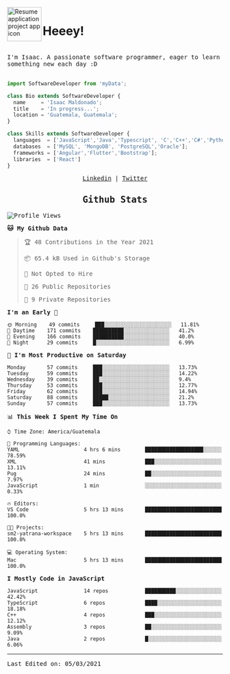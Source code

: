 <img align="left" width="80" height="80" src="https://raw.githubusercontent.com/sidbelbase/sidbelbase/master/wave.gif" alt="Resume application project app icon">

# Heeey!
 
</br>
 
<samp>
I'm Isaac. A passionate software programmer, eager to learn something new each day :D
</samp>
</br></br>



```js
import SoftwareDeveloper from 'myData';

class Bio extends SoftwareDeveloper {
  name     = 'Isaac Maldonado';
  title    = 'In progress...';
  location = 'Guatemala, Guatemala';
}

class Skills extends SoftwareDeveloper {
  languages  = ['JavaScript','Java','Typescript', 'C','C++','C#','Python','Assembly','Dart','Go'];
  databases  = ['MySQL', 'MongoDB', 'PostgreSQL','Oracle'];
  frameworks = ['Angular','Flutter','Bootstrap'];
  libraries  = ['React']
}
```

</p>
<samp>
<p align="center">
<a href="www.linkedin.com/in/isaac-maldonado-4745b2194">Linkedin</a> | <a href="https://twitter.com/Anaklusmos99">Twitter</a>
</p>

<h2 align="center"><samp>Github Stats</samp></h2>

<!--START_SECTION:waka-->
![Profile Views](http://img.shields.io/badge/Profile%20Views-7-blue)

**🐱 My Github Data** 

> 🏆 48 Contributions in the Year 2021
 > 
> 📦 65.4 kB Used in Github's Storage 
 > 
> 🚫 Not Opted to Hire
 > 
> 📜 26 Public Repositories 
 > 
> 🔑 9 Private Repositories  
 > 
**I'm an Early 🐤** 

```text
🌞 Morning    49 commits     ███░░░░░░░░░░░░░░░░░░░░░░   11.81% 
🌆 Daytime    171 commits    ██████████░░░░░░░░░░░░░░░   41.2% 
🌃 Evening    166 commits    ██████████░░░░░░░░░░░░░░░   40.0% 
🌙 Night      29 commits     █░░░░░░░░░░░░░░░░░░░░░░░░   6.99%

```
📅 **I'm Most Productive on Saturday** 

```text
Monday       57 commits     ███░░░░░░░░░░░░░░░░░░░░░░   13.73% 
Tuesday      59 commits     ███░░░░░░░░░░░░░░░░░░░░░░   14.22% 
Wednesday    39 commits     ██░░░░░░░░░░░░░░░░░░░░░░░   9.4% 
Thursday     53 commits     ███░░░░░░░░░░░░░░░░░░░░░░   12.77% 
Friday       62 commits     ███░░░░░░░░░░░░░░░░░░░░░░   14.94% 
Saturday     88 commits     █████░░░░░░░░░░░░░░░░░░░░   21.2% 
Sunday       57 commits     ███░░░░░░░░░░░░░░░░░░░░░░   13.73%

```


📊 **This Week I Spent My Time On** 

```text
⌚︎ Time Zone: America/Guatemala

💬 Programming Languages: 
YAML                     4 hrs 6 mins        ███████████████████░░░░░░   78.59% 
XML                      41 mins             ███░░░░░░░░░░░░░░░░░░░░░░   13.11% 
Pug                      24 mins             ██░░░░░░░░░░░░░░░░░░░░░░░   7.97% 
JavaScript               1 min               ░░░░░░░░░░░░░░░░░░░░░░░░░   0.33%

🔥 Editors: 
VS Code                  5 hrs 13 mins       █████████████████████████   100.0%

🐱‍💻 Projects: 
sm2-yatrana-workspace    5 hrs 13 mins       █████████████████████████   100.0%

💻 Operating System: 
Mac                      5 hrs 13 mins       █████████████████████████   100.0%

```

**I Mostly Code in JavaScript** 

```text
JavaScript               14 repos            ██████████░░░░░░░░░░░░░░░   42.42% 
TypeScript               6 repos             ████░░░░░░░░░░░░░░░░░░░░░   18.18% 
C++                      4 repos             ███░░░░░░░░░░░░░░░░░░░░░░   12.12% 
Assembly                 3 repos             ██░░░░░░░░░░░░░░░░░░░░░░░   9.09% 
Java                     2 repos             █░░░░░░░░░░░░░░░░░░░░░░░░   6.06%

```



<!--END_SECTION:waka-->

------

Last Edited on: 05/03/2021


